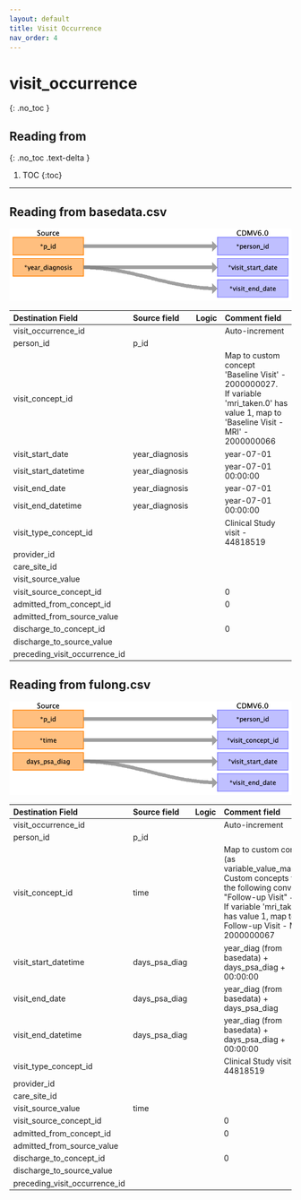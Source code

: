 ```yaml
---
layout: default
title: Visit Occurrence
nav_order: 4
---
```


# visit_occurrence
{: .no_toc }

## Reading from
{: .no_toc .text-delta }

1. TOC
{:toc}

---

## Reading from basedata.csv

![](index_files/image5.png)

| Destination Field             | Source field   | Logic | Comment field                                                                                                                                  |
|:------------------------------|:---------------|:------|:-----------------------------------------------------------------------------------------------------------------------------------------------|
| visit_occurrence_id           |                |       | Auto-increment                                                                                                                                 |
| person_id                     | p_id           |       |                                                                                                                                                |
| visit_concept_id              |                |       | Map to custom concept 'Baseline Visit' - 2000000027.<br> If variable 'mri_taken.0' has value 1, map to 'Baseline Visit - MRI' - 2000000066     |
| visit_start_date              | year_diagnosis |       | year-07-01                                                                                                                                     |
| visit_start_datetime          | year_diagnosis |       | year-07-01 00:00:00                                                                                                                            |
| visit_end_date                | year_diagnosis |       | year-07-01                                                                                                                                     |
| visit_end_datetime            | year_diagnosis |       | year-07-01 00:00:00                                                                                                                            |
| visit_type_concept_id         |                |       | Clinical Study visit - 44818519                                                                                                                |
| provider_id                   |                |       |                                                                                                                                                |
| care_site_id                  |                |       |                                                                                                                                                |
| visit_source_value            |                |       |                                                                                                                                                |
| visit_source_concept_id       |                |       | 0                                                                                                                                              |
| admitted_from_concept_id      |                |       | 0                                                                                                                                              |
| admitted_from_source_value    |                |       |                                                                                                                                                |
| discharge_to_concept_id       |                |       | 0                                                                                                                                              |
| discharge_to_source_value     |                |       |                                                                                                                                                |
| preceding_visit_occurrence_id |                |       |                                                                                                                                                |

## Reading from fulong.csv

![](index_files/image6.png)

| Destination Field             | Source field  | Logic | Comment field                                                                                                                                  |
|:------------------------------|:--------------|:------|:-----------------------------------------------------------------------------------------------------------------------------------------------|
| visit_occurrence_id           |               |       | Auto-increment                                                                                                                                 |
| person_id                     | p_id          |       |                                                                                                                                                |
| visit_concept_id              | time          |       | Map to custom concepts (as variable_value_mapping). Custom concepts follow the following convention: "Follow-up Visit" + time. If variable 'mri_taken' has value 1, map to Follow-up Visit - MRI - 2000000067|
| visit_start_datetime          | days_psa_diag |       | year_diag (from basedata) + days_psa_diag + 00:00:00                                                                                           |
| visit_end_date                | days_psa_diag |       | year_diag (from basedata) + days_psa_diag                                                                                                      |
| visit_end_datetime            | days_psa_diag |       | year_diag (from basedata) + days_psa_diag + 00:00:00                                                                                           |
| visit_type_concept_id         |               |       | Clinical Study visit - 44818519                                                                                                                |
| provider_id                   |               |       |                                                                                                                                                |
| care_site_id                  |               |       |                                                                                                                                                |
| visit_source_value            | time          |       |                                                                                                                                                |
| visit_source_concept_id       |               |       | 0                                                                                                                                              |
| admitted_from_concept_id      |               |       | 0                                                                                                                                              |
| admitted_from_source_value    |               |       |                                                                                                                                                |
| discharge_to_concept_id       |               |       | 0                                                                                                                                              |
| discharge_to_source_value     |               |       |                                                                                                                                                |
| preceding_visit_occurrence_id |               |       |                                                                                                                                                |

